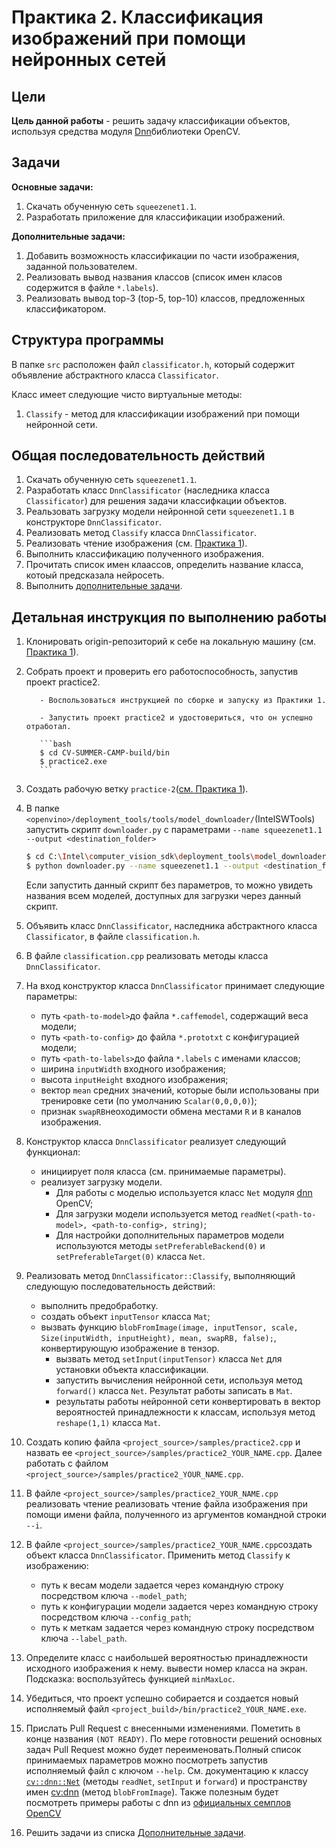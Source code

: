 ﻿# Практика 2. Классификация изображений при помощи нейронных сетей


## Цели

__Цель данной работы__ - решить задачу классификации объектов, используя средства модуля [Dnn][opencv_dnn]библиотеки OpenCV.

## Задачи
  
__Основные задачи:__

  1. Скачать обученную сеть `squeezenet1.1`.
  2. Разработать приложение для классификации изображений. 
    
__Дополнительные задачи:__

  1. Добавить возможность классификации по части изображения, заданной пользователем.
  1. Реализовать вывод названия классов (список имен класов содержится в файле `*.labels`).
  1. Реализовать вывод  top-3 (top-5, top-10) классов, предложенных классификатором.

## Структура программы

В папке `src` расположен файл `classificator.h`, который содержит объявление абстрактного класса `Classificator`.

Класс имеет следующие чисто виртуальные методы:
  1. `Classify` - метод для классификации изображений при помощи нейронной сети.
  
## Общая последовательность действий
  1. Скачать обученную сеть `squeezenet1.1`.
  1. Разработать класс `DnnClassificator` (наследника класса `Classificator`) для решения задачи классифкации объектов.
  1. Реальзовать загрузку модели нейронной сети `squeezenet1.1` в конструкторе `DnnClassificator`.
  1. Реализовать метод `Classify` класса `DnnClassificator`.
  1. Реализовать чтение изображения (см. [Практика 1][practice1]). 
  1. Выполнить классификацию полученного изображения.
  1. Прочитать список имен клаассов, определить название класса, котоый предсказала нейросеть.
  1. Выполнить [дополнительные задачи][addtasks].
  
## Детальная инструкция по выполнению работы

  1. Клонировать origin-репозиторий к себе на локальную машину (см. [Практика 1][practice1]).		
  1. Собрать проект и проверить его работоспособность, запустив проект practice2.
     
            - Воспользоваться инструкцией по сборке и запуску из Практики 1.
            
            - Запустить проект practice2 и удостовериться, что он успешно отработал.

            ```bash
            $ cd CV-SUMMER-CAMP-build/bin
            $ practice2.exe
            ```
  1. Создать рабочую ветку `practice-2`([см. Практика 1][practice1]).
  1. В папке `<openvino>/deployment_tools/tools/model_downloader/`(IntelSWTools) запустить скрипт `downloader.py` с параметрами `--name squeezenet1.1 --output <destination_folder>` 
        ```bash
        $ cd C:\Intel\computer_vision_sdk\deployment_tools\model_downloader
        $ python downloader.py --name squeezenet1.1 --output <destination_folder>
        ```
        Если запустить данный скрипт без параметров, то можно увидеть названия всем моделей, доступных для загрузки через данный скрипт.
  
  1. Объявить класс `DnnClassificator`, наследника абстрактного класса `Classificator`, в файле `сlassification.h`.
  1. В файле `сlassification.сpp` реализовать методы класса `DnnClassificator`.
  1. На вход конструктор класса `DnnClassificator` принимает следующие параметры:
        - путь `<path-to-model>`до файла `*.caffemodel`, содержащий веса модели;
		- путь `<path-to-config>` до файла `*.prototxt` с конфигурацией модели;
		- путь `<path-to-labels>`до файла `*.labels` с именами классов;
		- ширина `inputWidth` входного изображения;
		- высота `inputHeight` входного изображения;
		- вектор `mean` средних значений, которые были использованы при тренировке сети (по умолчанию `Scalar(0,0,0,0)`);
        - признак `swapRB`неоходимости обмена местами `R` и `В` каналов изображения.
	
  1. Конструктор класса `DnnClassificator` реализует следующий функционал:
  		- инициирует поля класса (см. принимаемые параметры).
		- реализует загрузку модели. 
		  - Для работы с моделью используется класс `Net` модуля [dnn][opencv_dnn_net] OpenCV;
		  - Для загрузки модели используется метод `readNet(<path-to-model>, <path-to-config>, string)`;
		  - Для настройки дополнительных параметров модели используются методы `setPreferableBackend(0)` и `setPreferableTarget(0)` класса `Net`.
		  
  1. Реализовать метод `DnnClassificator::Classify`, выполняющий следующую последовательность действий:
        - выполнить предобработку.
	  - cоздать объект `inputTensor` класса `Mat`;
	  - вызвать функцию `blobFromImage(image, inputTensor, scale, Size(inputWidth, inputHeight), mean, swapRB, false);`, конвертирующую изображение в тензор.
        - вызвать метод `setInput(inputTensor)` класса `Net` для установки объекта классификации.
        - запустить вычисления нейронной сети, используя метод `forward()` класса `Net`. Результат работы записать в `Mat`.
        - результаты работы нейронной сети конвертировать в вектор вероятностей принадлежности к классам, используя метод `reshape(1,1)` класса `Mat`.
	 
  1. Создать копию файла `<project_source>/samples/practice2.cpp` и назвать ее `<project_source>/samples/practice2_YOUR_NAME.cpp`. Далее работать с файлом `<project_source>/samples/practice2_YOUR_NAME.cpp`. 
  1. В файле `<project_source>/samples/practice2_YOUR_NAME.cpp` реализовать чтение реализовать чтение файла изображения при помощи имени файла, полученного из аргументов командной строки `--i`. 
  1. В файле `<project_source>/samples/practice2_YOUR_NAME.cpp`создать объект класса `DnnClassificator`. Применить метод `Classify` к изображению:
      - путь к весам модели задается через командную строку посредством ключа `--model_path`;
      - путь к конфигурации модели задается через командную строку посредством ключа `--config_path`;
      - путь к меткам задается через командную строку посредством ключа `--label_path`.
  1. Определите класс с наибольшей вероятностью принадлежности исходного изображения к нему. вывести номер класса на экран. Подсказка: воспользуйтесь функцией `minMaxLoc`.
  1. Убедиться, что проект успешно собирается и создается новый исполняемый файл `<project_build>/bin/practice2_YOUR_NAME.exe`.
  1. Прислать Pull Request с внесенными изменениями. Пометить в конце названия `(NOT READY)`. По мере готовности решений основных задач Pull Request можно будет переименовать.Полный список принимаемых параметров можно посмотреть запустив исполняемый файл с ключом `--help`. См. документацию к классу [`cv::dnn::Net`][opencv_dnn_net] (методы `readNet`, `setInput` и `forward`) и пространству имен [cv:dnn][opencv_dnn] (метод `blobFromImage`). Также полезным будет посмотреть примеры работы с dnn из [официальных семплов OpenCV][opencv_examples]
 
  1. Решить задачи из списка [Дополнительные задачи][addtasks].
 
  
<!-- LINKS -->

[practice1]: README_1.md
[git-intro]: README_1.md#Общие-инструкции-по-работе-с-git
[cmake-msvs]: README_1.md#Сборка-проекта-с-помощью-cmake-и-microsoft-visual-studio 
[opencv_dnn]: https://docs.opencv.org/4.1.0/df/d57/namespacecv_1_1dnn.html
[opencv_dnn_net]: https://docs.opencv.org/4.1.0/db/d30/classcv_1_1dnn_1_1Net.html#details
[opencv_examples]: https://docs.opencv.org/4.1.0/examples.html
[opencv_dnn_classification_sample]: https://docs.opencv.org/4.1.0/d9/d8d/samples_2dnn_2classification_8cpp-example.html
[addtasks]: README_2.md#Задачи
